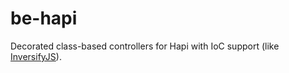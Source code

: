 be-hapi
=======

Decorated class-based controllers for Hapi with IoC support (like [InversifyJS](https://github.com/inversify/InversifyJS)).
